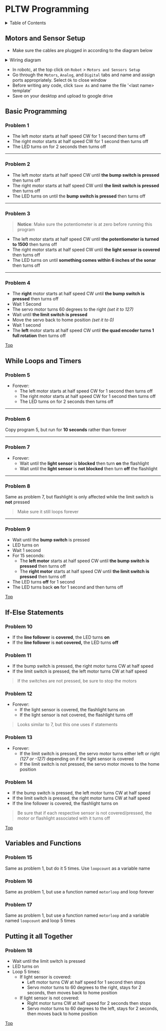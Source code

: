 # PLTW Programming

<details>
    <summary>Table of Contents</summary>

- [PLTW Programming](#pltw-programming)
  - [Motors and Sensor Setup](#motors-and-sensor-setup)
  - [Basic Programming](#basic-programming)
    - [Problem 1](#problem-1)
    - [Problem 2](#problem-2)
    - [Problem 3](#problem-3)
    - [Problem 4](#problem-4)
  - [While Loops and Timers](#while-loops-and-timers)
    - [Problem 5](#problem-5)
    - [Problem 6](#problem-6)
    - [Problem 7](#problem-7)
    - [Problem 8](#problem-8)
    - [Problem 9](#problem-9)
  - [If-Else Statements](#if-else-statements)
    - [Problem 10](#problem-10)
    - [Problem 11](#problem-11)
    - [Problem 12](#problem-12)
    - [Problem 13](#problem-13)
    - [Problem 14](#problem-14)
  - [Variables and Functions](#variables-and-functions)
    - [Problem 15](#problem-15)
    - [Problem 16](#problem-16)
    - [Problem 17](#problem-17)
  - [Putting it all Together](#putting-it-all-together)
    - [Problem 18](#problem-18)

</details>

## Motors and Sensor Setup
  
- Make sure the cables are plugged in according to the diagram below

<details>
    <summary>Wiring diagram</summary>
    <img src="wiring-diagram.png" alt="wiring diagram"></img>
</details>

- In robotc, at the top click on `Robot` > `Motors and Sensors Setup`
- Go through the `Motors`, `Analog`, and `Digital` tabs and name and assign ports appropriately. Select `Ok` to close window
- Before writing any code, click `Save As` and name the file '\<last name> template'
- Save on your desktop and upload to google drive

## Basic Programming

### Problem 1

- The left motor starts at half speed CW for 1 second then turns off
- The right motor starts at half speed CW for 1 second then turns off
- The LED turns on for 2 seconds then turns off

___

### Problem 2

- The left motor starts at half speed CW until __the bump switch is pressed__ then turns off
- The right motor starts at half speed CW until __the limit switch is pressed__ then turns off
- The LED turns on until the __bump switch is pressed__ then turns off

___

### Problem 3

>__Notice__: Make sure the potentiometer is at zero before running this program

- The left motor starts at half speed CW until __the potentiometer is turned to 1500__ then turns off
- The right motor starts at half speed CW until __the light sensor is covered__ then turns off
- The LED turns on until __something comes within 6 inches of the sonar__ then turns off

___

### Problem 4

- The __right__ motor starts at half speed CW until __the bump switch is pressed__ then turns off
- Wait 1 Second
- The servo motor turns 60 degrees to the right _(set it to 127)_
- Wait until __the limit switch is pressed__
- Move the servo back to home position _(set it to 0)_
- Wait 1 second
- The __left__ motor starts at half speed CW until __the quad encoder turns 1 full rotation__ then turns off

[Top](#pltw-programming)

## While Loops and Timers

### Problem 5

- Forever:
  - The left motor starts at half speed CW for 1 second then turns off
  - The right motor starts at half speed CW for 1 second then turns off
  - The LED turns on for 2 seconds then turns off

___

### Problem 6

Copy program 5, but run for __10 seconds__ rather than forever

___

### Problem 7

- Forever:
  - Wait until the __light sensor__ is __blocked__ then turn __on__ the flashlight
  - Wait until the __light sensor__ is __not blocked__ then turn __off__ the flashlight

___

### Problem 8

Same as problem 7, but flashlight is only affected while the limit switch is __not__ pressed
>Make sure it still loops forever

___

### Problem 9

- Wait until the __bump switch__ is pressed
- LED turns on
- Wait 1 second
- For 15 seconds:
  - The __left motor__ starts at half speed CW until __the bump switch is pressed__ then turns off
  - The __right motor__ starts at half speed CW until __the limit switch is pressed__ then turns off
- The LED turns __off__ for 1 second
- The LED turns back __on__ for 1 second and then turns off

[Top](#pltw-programming)

## If-Else Statements

### Problem 10

- If the __line follower__ is __covered__, the LED turns __on__
- If the __line follower__ is __not covered,__ the LED turns __off__

### Problem 11

- If the bump switch is pressed, the right motor turns CW at half speed
- If the limit switch is pressed, the left motor turns CW at half speed

>If the switches are not pressed, be sure to stop the motors

### Problem 12

- Forever:
  - If the light sensor is covered, the flashlight turns on
  - If the light sensor is not covered, the flashlight turns off

>Looks similar to 7, but this one uses if statements

### Problem 13

- Forever:
  - If the limit switch is pressed, the servo motor turns either left or right _(127 or -127)_ depending on if the light sensor is covered
  - If the limit switch is not pressed, the servo motor moves to the home position

### Problem 14

- If the bump switch is pressed, the left motor turns CW at half speed
- If the limit switch is pressed, the right motor turns CW at half speed
- If the line follower is covered, the flashlight turns on

>Be sure that if each respective sensor is not covered/pressed, the motor or flashlight associated with it turns off

[Top](#pltw-programming)

## Variables and Functions

### Problem 15

Same as problem 1, but do it 5 times. Use `loopcount` as a variable name

### Problem 16

Same as problem 1, but use a function named `motorloop` and loop forever

### Problem 17

Same as problem 1, but use a function named `motorloop` and a variable named `loopcount` and loop 5 times

## Putting it all Together

### Problem 18

- Wait until the limit switch is pressed
- LED turns on
- Loop 5 times:
  - If light sensor is covered:
    - Left motor turns CW at half speed for 1 second then stops
    - Servo motor turns to 60 degrees to the right, stays for 2 seconds, then moves back to home position
  - If light sensor is not covered:
    - Right motor turns CW at half speed for 2 seconds then stops
    - Servo motor turns to 60 degrees to the left, stays for 2 seconds, then moves back to home position

[Top](#pltw-programming)
